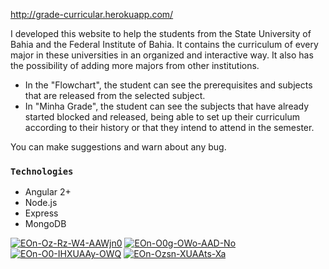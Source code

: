 http://grade-curricular.herokuapp.com/

I developed this website to help the students from the State University of Bahia and the Federal Institute of Bahia. It contains the curriculum of every major in these universities in an organized and interactive way. It also has the possibility of adding more majors from other institutions.

- In the "Flowchart", the student can see the prerequisites and subjects that are released from the selected subject.
- In "Minha Grade", the student can see the subjects that have already started blocked and released, being able to set up their curriculum according to their history or that they intend to attend in the semester.

You can make suggestions and warn about any bug.

### `Technologies`
- Angular 2+
- Node.js
- Express
- MongoDB

<a href="https://ibb.co/RQHTztr"><img src="https://i.ibb.co/RQHTztr/EOn-Oz-Rz-W4-AAWjn0.jpg" alt="EOn-Oz-Rz-W4-AAWjn0" border="0"></a>
<a href="https://ibb.co/Y3KYYtm"><img src="https://i.ibb.co/Y3KYYtm/EOn-O0g-OWo-AAD-No.jpg" alt="EOn-O0g-OWo-AAD-No" border="0"></a> 
<a href="https://ibb.co/2NN7vZS"><img src="https://i.ibb.co/2NN7vZS/EOn-O0-IHXUAAy-OWQ.jpg" alt="EOn-O0-IHXUAAy-OWQ" border="0"></a> 
<a href="https://ibb.co/hC9HxDY"><img src="https://i.ibb.co/hC9HxDY/EOn-Ozsn-XUAAts-Xa.jpg" alt="EOn-Ozsn-XUAAts-Xa" border="0"></a>
